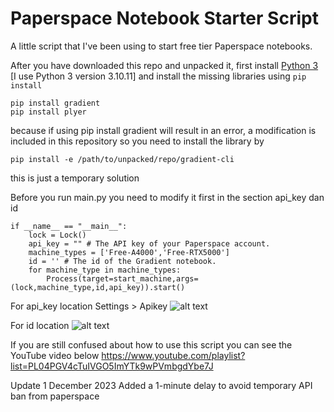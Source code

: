 # Paperspace Notebook Starter Script 

A little script that I've been using to start free tier Paperspace notebooks.

After you have downloaded this repo and unpacked it, first install [Python 3](https://www.python.org/downloads/) [I use Python 3 version 3.10.11] and install the missing libraries using `pip install`

```
pip install gradient
pip install plyer
```
because if using pip install gradient will result in an error, a modification is included in this repository so you need to install the library by
```
pip install -e /path/to/unpacked/repo/gradient-cli
```
this is just a temporary solution

Before you run main.py you need to modify it first in the section api_key dan id
```
if __name__ == "__main__":
    lock = Lock()
    api_key = "" # The API key of your Paperspace account.
    machine_types = ['Free-A4000','Free-RTX5000']
    id = '' # The id of the Gradient notebook.
    for machine_type in machine_types:
        Process(target=start_machine,args=(lock,machine_type,id,api_key)).start()
```
For api_key location
Settings > Apikey
![alt text](https://github.com/kokomif/paperspace-notebook-starter-script/blob/Mod/api_key.png?raw=true)

For id location
![alt text](https://github.com/kokomif/paperspace-notebook-starter-script/blob/Mod/id.png?raw=true)


If you are still confused about how to use this script you can see the YouTube video below
https://www.youtube.com/playlist?list=PL04PGV4cTuIVGO5ImYTk9wPVmbgdYbe7J

Update 1 December 2023
Added a 1-minute delay to avoid temporary API ban from paperspace
